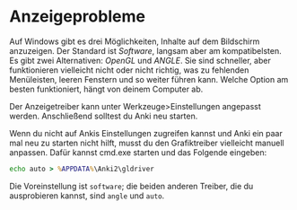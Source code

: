 # Anzeigeprobleme

Auf Windows gibt es drei Möglichkeiten, Inhalte auf dem Bildschirm anzuzeigen.
Der Standard ist *Software*, langsam aber am kompatibelsten. Es gibt zwei
Alternativen: *OpenGL* und *ANGLE*. Sie sind schneller, aber funktionieren vielleicht
nicht oder nicht richtig, was zu fehlenden Menüleisten, leeren Fenstern und so weiter
führen kann. Welche Option am besten funktioniert, hängt von deinem Computer ab.

Der Anzeigetreiber kann unter Werkzeuge>Einstellungen angepasst werden.
Anschließend solltest du Anki neu starten.

Wenn du nicht auf Ankis Einstellungen zugreifen kannst und Anki ein paar mal neu zu
starten nicht hilft, musst du den Grafiktreiber vielleicht manuell anpassen.
Dafür kannst cmd.exe starten und das Folgende eingeben:

```bat
echo auto > %APPDATA%\Anki2\gldriver
```

Die Voreinstellung ist `software`; die beiden anderen Treiber, die du ausprobieren kannst,
sind `angle` und `auto`.
